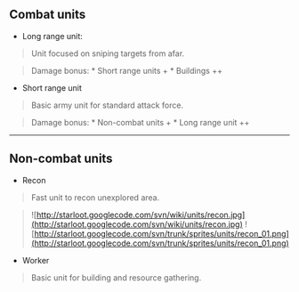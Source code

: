 ## Combat units ##

  * Long range unit:
> Unit focused on sniping targets from afar.

> Damage bonus:
    * Short range units +
    * Buildings ++

  * Short range unit
> Basic army unit for standard attack force.

> Damage bonus:
    * Non-combat units +
    * Long range unit ++


---

## Non-combat units ##

  * Recon
> Fast unit to recon unexplored area.

> ![http://starloot.googlecode.com/svn/wiki/units/recon.jpg](http://starloot.googlecode.com/svn/wiki/units/recon.jpg)
> ![http://starloot.googlecode.com/svn/trunk/sprites/units/recon_01.png](http://starloot.googlecode.com/svn/trunk/sprites/units/recon_01.png)

  * Worker
> Basic unit for building and resource gathering.